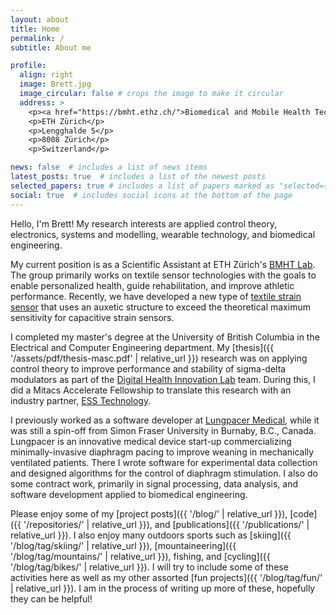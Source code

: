 ```yaml
---
layout: about
title: Home
permalink: /
subtitle: About me

profile:
  align: right
  image: Brett.jpg
  image_circular: false # crops the image to make it circular
  address: >
    <p><a href="https://bmht.ethz.ch/">Biomedical and Mobile Health Technology Lab</a></p>
    <p>ETH Zürich</p>
    <p>Lengghalde 5</p>
    <p>8008 Zürich</p>
    <p>Switzerland</p>

news: false  # includes a list of news items
latest_posts: true  # includes a list of the newest posts
selected_papers: true # includes a list of papers marked as "selected={true}"
social: true  # includes social icons at the bottom of the page
---
```


Hello, I'm Brett! My research interests are applied control theory, electronics, systems and modelling, wearable technology, and biomedical engineering.

My current position is as a Scientific Assistant at ETH Zürich's [BMHT Lab](https://bmht.ethz.ch/). The group primarily works on textile sensor technologies with the goals to enable personalized health, guide rehabilitation, and improve athletic performance. Recently, we have developed a new type of [textile strain sensor](https://onlinelibrary.wiley.com/doi/pdfdirect/10.1002/adma.202209321?download=true) that uses an auxetic structure to exceed the theoretical maximum sensitivity for capacitive strain sensors. 

I completed my master's degree at the University of British Columbia in the Electrical and Computer Engineering department. My [thesis]({{ '/assets/pdf/thesis-masc.pdf' | relative_url }}) research was on applying control theory to improve performance and stability of sigma-delta modulators as part of the [Digital Health Innovation Lab](https://bcchr.ca/dhil) team. During this, I did a Mitacs Accelerate Fellowship to translate this research with an industry partner, [ESS Technology](https://www.esstech.com/).

I previously worked as a software developer at [Lungpacer Medical](https://lungpacer.com/), while it was still a spin-off from Simon Fraser University in Burnaby, B.C., Canada. Lungpacer is an innovative medical device start-up commercializing minimally-invasive diaphragm pacing to improve weaning in mechanically ventilated patients. There I wrote software for experimental data collection and designed algorithms for the control of diaphragm stimulation. I also do some contract work, primarily in signal processing, data analysis, and software development applied to biomedical engineering.

Please enjoy some of my [project posts]({{ '/blog/' | relative_url }}), [code]({{ '/repositories/' | relative_url }}), and [publications]({{ '/publications/' | relative_url }}). I also enjoy many outdoors sports such as [skiing]({{ '/blog/tag/skiing/' | relative_url }}), [mountaineering]({{ '/blog/tag/mountains/' | relative_url }}), fishing, and [cycling]({{ '/blog/tag/bikes/' | relative_url }}). I will try to include some of these activities here as well as my other assorted [fun projects]({{ '/blog/tag/fun/' | relative_url }}). I am in the process of writing up more of these, hopefully they can be helpful!